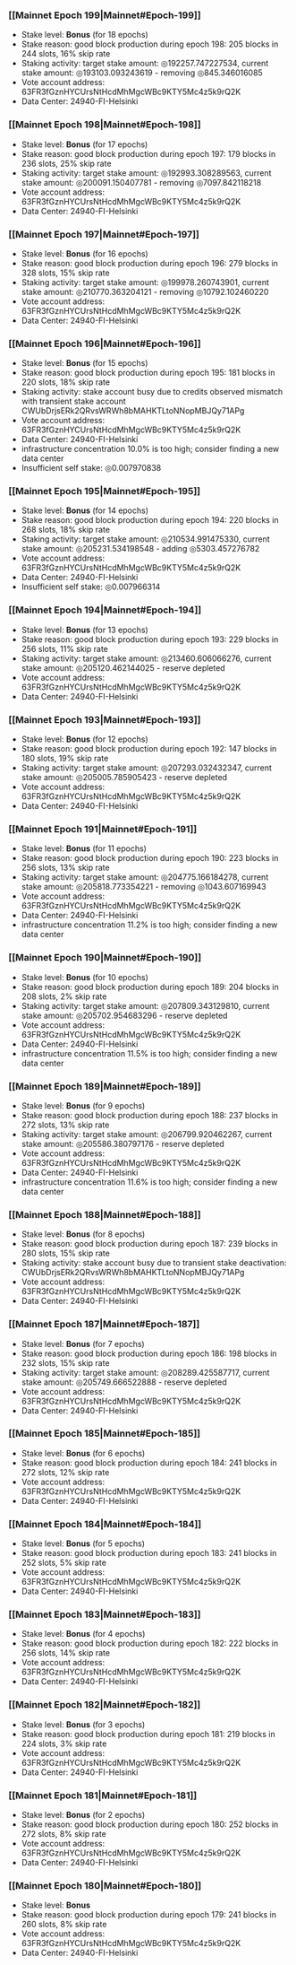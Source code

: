 ### [[Mainnet Epoch 199|Mainnet#Epoch-199]]
* Stake level: **Bonus** (for 18 epochs)
* Stake reason: good block production during epoch 198: 205 blocks in 244 slots, 16% skip rate
* Staking activity: target stake amount: ◎192257.747227534, current stake amount: ◎193103.093243619 - removing ◎845.346016085
* Vote account address: 63FR3fGznHYCUrsNtHcdMhMgcWBc9KTY5Mc4z5k9rQ2K
* Data Center: 24940-FI-Helsinki
### [[Mainnet Epoch 198|Mainnet#Epoch-198]]
* Stake level: **Bonus** (for 17 epochs)
* Stake reason: good block production during epoch 197: 179 blocks in 236 slots, 25% skip rate
* Staking activity: target stake amount: ◎192993.308289563, current stake amount: ◎200091.150407781 - removing ◎7097.842118218
* Vote account address: 63FR3fGznHYCUrsNtHcdMhMgcWBc9KTY5Mc4z5k9rQ2K
* Data Center: 24940-FI-Helsinki
### [[Mainnet Epoch 197|Mainnet#Epoch-197]]
* Stake level: **Bonus** (for 16 epochs)
* Stake reason: good block production during epoch 196: 279 blocks in 328 slots, 15% skip rate
* Staking activity: target stake amount: ◎199978.260743901, current stake amount: ◎210770.363204121 - removing ◎10792.102460220
* Vote account address: 63FR3fGznHYCUrsNtHcdMhMgcWBc9KTY5Mc4z5k9rQ2K
* Data Center: 24940-FI-Helsinki
### [[Mainnet Epoch 196|Mainnet#Epoch-196]]
* Stake level: **Bonus** (for 15 epochs)
* Stake reason: good block production during epoch 195: 181 blocks in 220 slots, 18% skip rate
* Staking activity: stake account busy due to credits observed mismatch with transient stake account CWUbDrjsERk2QRvsWRWh8bMAHKTLtoNNopMBJQy71APg
* Vote account address: 63FR3fGznHYCUrsNtHcdMhMgcWBc9KTY5Mc4z5k9rQ2K
* Data Center: 24940-FI-Helsinki
* infrastructure concentration 10.0% is too high; consider finding a new data center
* Insufficient self stake: ◎0.007970838
### [[Mainnet Epoch 195|Mainnet#Epoch-195]]
* Stake level: **Bonus** (for 14 epochs)
* Stake reason: good block production during epoch 194: 220 blocks in 268 slots, 18% skip rate
* Staking activity: target stake amount: ◎210534.991475330, current stake amount: ◎205231.534198548 - adding ◎5303.457276782
* Vote account address: 63FR3fGznHYCUrsNtHcdMhMgcWBc9KTY5Mc4z5k9rQ2K
* Data Center: 24940-FI-Helsinki
* Insufficient self stake: ◎0.007966314
### [[Mainnet Epoch 194|Mainnet#Epoch-194]]
* Stake level: **Bonus** (for 13 epochs)
* Stake reason: good block production during epoch 193: 229 blocks in 256 slots, 11% skip rate
* Staking activity: target stake amount: ◎213460.606066276, current stake amount: ◎205120.462144025 - reserve depleted
* Vote account address: 63FR3fGznHYCUrsNtHcdMhMgcWBc9KTY5Mc4z5k9rQ2K
* Data Center: 24940-FI-Helsinki
### [[Mainnet Epoch 193|Mainnet#Epoch-193]]
* Stake level: **Bonus** (for 12 epochs)
* Stake reason: good block production during epoch 192: 147 blocks in 180 slots, 19% skip rate
* Staking activity: target stake amount: ◎207293.032432347, current stake amount: ◎205005.785905423 - reserve depleted
* Vote account address: 63FR3fGznHYCUrsNtHcdMhMgcWBc9KTY5Mc4z5k9rQ2K
* Data Center: 24940-FI-Helsinki
### [[Mainnet Epoch 191|Mainnet#Epoch-191]]
* Stake level: **Bonus** (for 11 epochs)
* Stake reason: good block production during epoch 190: 223 blocks in 256 slots, 13% skip rate
* Staking activity: target stake amount: ◎204775.166184278, current stake amount: ◎205818.773354221 - removing ◎1043.607169943
* Vote account address: 63FR3fGznHYCUrsNtHcdMhMgcWBc9KTY5Mc4z5k9rQ2K
* Data Center: 24940-FI-Helsinki
* infrastructure concentration 11.2% is too high; consider finding a new data center
### [[Mainnet Epoch 190|Mainnet#Epoch-190]]
* Stake level: **Bonus** (for 10 epochs)
* Stake reason: good block production during epoch 189: 204 blocks in 208 slots, 2% skip rate
* Staking activity: target stake amount: ◎207809.343129810, current stake amount: ◎205702.954683296 - reserve depleted
* Vote account address: 63FR3fGznHYCUrsNtHcdMhMgcWBc9KTY5Mc4z5k9rQ2K
* Data Center: 24940-FI-Helsinki
* infrastructure concentration 11.5% is too high; consider finding a new data center
### [[Mainnet Epoch 189|Mainnet#Epoch-189]]
* Stake level: **Bonus** (for 9 epochs)
* Stake reason: good block production during epoch 188: 237 blocks in 272 slots, 13% skip rate
* Staking activity: target stake amount: ◎206799.920462267, current stake amount: ◎205586.380797176 - reserve depleted
* Vote account address: 63FR3fGznHYCUrsNtHcdMhMgcWBc9KTY5Mc4z5k9rQ2K
* Data Center: 24940-FI-Helsinki
* infrastructure concentration 11.6% is too high; consider finding a new data center
### [[Mainnet Epoch 188|Mainnet#Epoch-188]]
* Stake level: **Bonus** (for 8 epochs)
* Stake reason: good block production during epoch 187: 239 blocks in 280 slots, 15% skip rate
* Staking activity: stake account busy due to transient stake deactivation: CWUbDrjsERk2QRvsWRWh8bMAHKTLtoNNopMBJQy71APg
* Vote account address: 63FR3fGznHYCUrsNtHcdMhMgcWBc9KTY5Mc4z5k9rQ2K
* Data Center: 24940-FI-Helsinki
### [[Mainnet Epoch 187|Mainnet#Epoch-187]]
* Stake level: **Bonus** (for 7 epochs)
* Stake reason: good block production during epoch 186: 198 blocks in 232 slots, 15% skip rate
* Staking activity: target stake amount: ◎208289.425587717, current stake amount: ◎205749.666522888 - reserve depleted
* Vote account address: 63FR3fGznHYCUrsNtHcdMhMgcWBc9KTY5Mc4z5k9rQ2K
* Data Center: 24940-FI-Helsinki
### [[Mainnet Epoch 185|Mainnet#Epoch-185]]
* Stake level: **Bonus** (for 6 epochs)
* Stake reason: good block production during epoch 184: 241 blocks in 272 slots, 12% skip rate
* Vote account address: 63FR3fGznHYCUrsNtHcdMhMgcWBc9KTY5Mc4z5k9rQ2K
* Data Center: 24940-FI-Helsinki
### [[Mainnet Epoch 184|Mainnet#Epoch-184]]
* Stake level: **Bonus** (for 5 epochs)
* Stake reason: good block production during epoch 183: 241 blocks in 252 slots, 5% skip rate
* Vote account address: 63FR3fGznHYCUrsNtHcdMhMgcWBc9KTY5Mc4z5k9rQ2K
* Data Center: 24940-FI-Helsinki
### [[Mainnet Epoch 183|Mainnet#Epoch-183]]
* Stake level: **Bonus** (for 4 epochs)
* Stake reason: good block production during epoch 182: 222 blocks in 256 slots, 14% skip rate
* Vote account address: 63FR3fGznHYCUrsNtHcdMhMgcWBc9KTY5Mc4z5k9rQ2K
* Data Center: 24940-FI-Helsinki
### [[Mainnet Epoch 182|Mainnet#Epoch-182]]
* Stake level: **Bonus** (for 3 epochs)
* Stake reason: good block production during epoch 181: 219 blocks in 224 slots, 3% skip rate
* Vote account address: 63FR3fGznHYCUrsNtHcdMhMgcWBc9KTY5Mc4z5k9rQ2K
* Data Center: 24940-FI-Helsinki
### [[Mainnet Epoch 181|Mainnet#Epoch-181]]
* Stake level: **Bonus** (for 2 epochs)
* Stake reason: good block production during epoch 180: 252 blocks in 272 slots, 8% skip rate
* Vote account address: 63FR3fGznHYCUrsNtHcdMhMgcWBc9KTY5Mc4z5k9rQ2K
* Data Center: 24940-FI-Helsinki
### [[Mainnet Epoch 180|Mainnet#Epoch-180]]
* Stake level: **Bonus**
* Stake reason: good block production during epoch 179: 241 blocks in 260 slots, 8% skip rate
* Vote account address: 63FR3fGznHYCUrsNtHcdMhMgcWBc9KTY5Mc4z5k9rQ2K
* Data Center: 24940-FI-Helsinki
